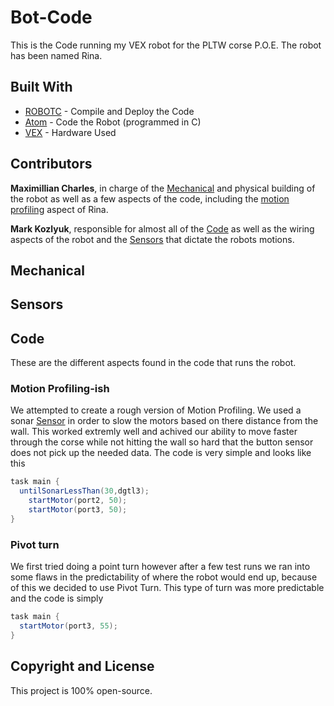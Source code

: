 # Bot-Code

This is the Code running my VEX robot for the PLTW corse P.O.E. The robot has been named Rina.


## Built With

* [ROBOTC](http://www.robotc.net/download/vexrobotics/) - Compile and Deploy the Code
* [Atom](https://code.visualstudio.com) - Code the Robot (programmed in C)
* [VEX](https://www.vexrobotics.com/) - Hardware Used


## Contributors

**Maximillian Charles**, in charge of the [Mechanical](#Mech) and physical building of the robot as well as a few aspects of the code, including the [motion profiling](#motionpfile) aspect of Rina.

**Mark Kozlyuk**, responsible for almost all of the [Code](#Code) as well as the wiring aspects of the robot and the [Sensors](#Sensors) that dictate the robots motions.


## Mechanical <a id="Mech"></a>

## Sensors <a id="Sensors"></a>

## Code <a id="code"></a>

These are the different aspects found in the code that runs the robot.


### Motion Profiling-ish <a id="motionpfile"></a>

We attempted to create a rough version of Motion Profiling. We used a sonar [Sensor](#Sensors) in order to slow the motors based on there distance from the wall. This worked extremly well and achived our ability to move faster through the corse while not hitting the wall so hard that the button sensor does not pick up the needed data. The code is very simple and looks like this
```java
task main {
  untilSonarLessThan(30,dgtl3);
	startMotor(port2, 50);
	startMotor(port3, 50);
}
```

### Pivot turn

We first tried doing a point turn however after a few test runs we ran into some flaws in the predictability of where the robot would end up, because of this we decided to use Pivot Turn. This type of turn was more predictable and the code is simply
```java
task main {
  startMotor(port3, 55);
}
```


## Copyright and License

This project is 100% open-source.
